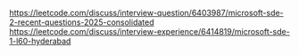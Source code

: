 https://leetcode.com/discuss/interview-question/6403987/microsoft-sde-2-recent-questions-2025-consolidated
https://leetcode.com/discuss/interview-experience/6414819/microsoft-sde-1-l60-hyderabad
